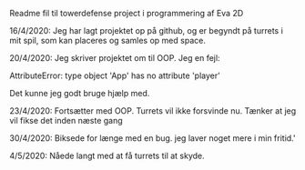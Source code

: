 Readme fil til towerdefense project i programmering af Eva 2D

16/4/2020:
Jeg har lagt projektet op på github, og er begyndt på turrets i mit spil, som kan placeres og samles op med space.

20/4/2020:
Jeg skriver projektet om til OOP. Jeg en fejl:

AttributeError: type object 'App' has no attribute 'player'

Det kunne jeg godt bruge hjælp med.

23/4/2020:
Fortsætter med OOP. Turrets vil ikke forsvinde nu.
Tænker at jeg vil fikse det inden næste gang

30/4/2020:
Biksede for længe med en bug. jeg laver noget mere i min fritid.'

4/5/2020:
Nåede langt med at få turrets til at skyde.